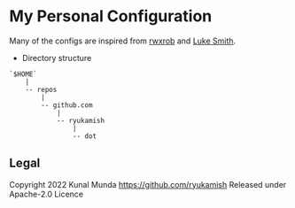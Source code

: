 # My Personal Configuration

Many of the configs are inspired from [rwxrob](https://github.com/rwxrob) and [Luke Smith](https://github.com/Lukesmithxyz).

- Directory structure

```
`$HOME`
    |
    -- repos
        |
        -- github.com
            |
            -- ryukamish
                |
                -- dot
```

## Legal

Copyright 2022 Kunal Munda <https://github.com/ryukamish>
Released under Apache-2.0 Licence
